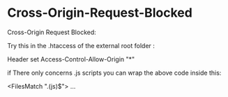 # Cross-Origin-Request-Blocked
Cross-Origin Request Blocked:

Try this in the .htaccess of the external root folder :

<IfModule mod_headers.c>
    Header set Access-Control-Allow-Origin "*"
</IfModule>

if There only concerns .js scripts you can wrap the above code inside this:

<FilesMatch "\.(js)$">
...
</FilesMatch>


